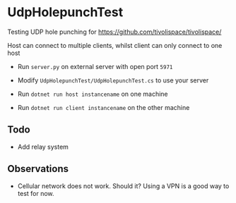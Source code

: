 # UdpHolepunchTest

Testing UDP hole punching for https://github.com/tivolispace/tivolispace/

Host can connect to multiple clients, whilst client can only connect to one host

-   Run `server.py` on external server with open port `5971`

-   Modify `UdpHolepunchTest/UdpHolepunchTest.cs` to use your server

-   Run `dotnet run host instancename` on one machine

-   Run `dotnet run client instancename` on the other machine

## Todo

- Add relay system

## Observations

- Cellular network does not work. Should it? Using a VPN is a good way to test for now.
